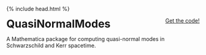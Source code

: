 {% include head.html %}

<p>
 <h1 style="display:inline">QuasiNormalModes</h1> <span style="float:right;"><a href="{{ site.github.repository_url }}" class = "code_btn">Get the code!</a></span>
</p>

A Mathematica package for computing quasi-normal modes in Schwarzschild and Kerr spacetime.

